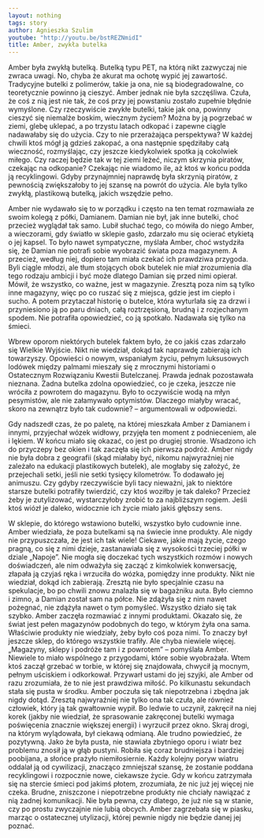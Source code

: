 ```yaml
---
layout: nothing
tags: story
author: Agnieszka Szulim
youtube: "http://youtu.be/bstREZNmidI"
title: Amber, zwykła butelka
---
```

Amber była zwykłą butelką. Butelką typu PET, na którą nikt zazwyczaj nie zwraca uwagi. No, chyba że akurat ma ochotę wypić jej zawartość. Tradycyjne butelki z polimerów, takie ja ona, nie są biodegradowalne, co teoretycznie powinno ją cieszyć. Amber jednak nie była szczęśliwa. Czuła, że coś z nią jest nie tak, że coś przy jej powstaniu zostało zupełnie błędnie wymyślone. Czy rzeczywiście zwykłe butelki, takie jak ona, powinny cieszyć się niemalże boskim, wiecznym życiem? Można by ją pogrzebać w ziemi, glebę uklepać, a po trzystu latach odkopać i zapewne ciągle nadawałaby się do użycia. Czy to nie przerażająca perspektywa? W każdej chwili ktoś mógł ją gdzieś zakopać, a ona następnie spędziłaby całą wieczność, rozmyślając, czy jeszcze kiedykolwiek spotka ją cokolwiek miłego. Czy raczej będzie tak w tej ziemi leżeć, niczym skrzynia piratów, czekając na odkopanie? Czekając nie wiadomo ile, aż ktoś w końcu podda ją recyklingowi. Gdyby przynajmniej naprawdę była skrzynią piratów, z pewnością zwiększałoby to jej szansę na powrót do użycia. Ale była tylko zwykłą, plastikową butelką, jakich wszędzie pełno.

Amber nie wydawało się to w porządku i często na ten temat rozmawiała ze swoim kolegą z półki, Damianem. Damian nie był, jak inne butelki, choć przecież wyglądał tak samo. Lubił słuchać tego, co mówiła do niego Amber, a wieczorami, gdy światło w sklepie gasło, zdarzało mu się ocierać etykietą o jej kapsel. To było nawet sympatyczne, myślała Amber, choć wstydziła się, że Damian nie potrafi sobie wyobrazić świata poza magazynem. A przecież, według niej, dopiero tam miała czekać ich prawdziwa przygoda. Byli ciągle młodzi, ale tłum stojących obok butelek nie miał zrozumienia dla tego rodzaju ambicji i być może dlatego Damian się przed nimi opierał. Mówił, że wszystko, co ważne, jest w magazynie. Zresztą poza nim są tylko inne magazyny, więc po co ruszać się z miejsca, gdzie jest im ciepło i sucho. A potem przytaczał historię o butelce, która wyturlała się za drzwi i przyniesiono ją po paru dniach, całą roztrzęsioną, brudną i z rozjechanym spodem. Nie potrafiła opowiedzieć, co ją spotkało. Nadawała się tylko na śmieci.

Wbrew oporom niektórych butelek faktem było, że co jakiś czas zdarzało się Wielkie Wyjście. Nikt nie wiedział, dokąd tak naprawdę zabierają ich towarzyszy. Opowieści o nowym, wspaniałym życiu, pełnym luksusowych lodówek między palmami mieszały się z mrocznymi historiami o Ostatecznym Rozwiązaniu Kwestii Butelczanej. Prawda jednak pozostawała nieznana. Żadna butelka zdolna opowiedzieć, co je czeka, jeszcze nie wróciła z powrotem do magazynu. Było to oczywiście wodą na młyn pesymistów, ale nie załamywało optymistów. Dlaczego miałyby wracać, skoro na zewnątrz było tak cudownie? – argumentowali w odpowiedzi.

Gdy nadszedł czas, że po paletę, na której mieszkała Amber z Damianem i innymi, przyjechał wózek widłowy, przyjęła ten moment z podnieceniem, ale i lękiem. W końcu miało się okazać, co jest po drugiej stronie. Wsadzono ich do przyczepy bez okien i tak zaczęła się ich pierwsza podróż. Amber nigdy nie była dobra z geografii (skąd miałaby być, nikomu najwyraźniej nie zależało na edukacji plastikowych butelek), ale mogłaby się założyć, że przejechali setki, jeśli nie setki tysięcy kilometrów. To dodawało jej animuszu. Czy gdyby rzeczywiście byli tacy nieważni, jak to niektóre starsze butelki potrafiły twierdzić, czy ktoś woziłby je tak daleko? Przecież żeby je zutylizować, wystarczyłoby zrobić to za najbliższym rogiem. Jeśli ktoś wiózł je daleko, widocznie ich życie miało jakiś głębszy sens.

W sklepie, do którego wstawiono butelki, wszystko było cudownie inne. Amber wiedziała, że poza butelkami są na świecie inne produkty. Ale nigdy nie przypuszczała, że jest ich tak wiele! Ciekawe, jakie mają życie, czego pragną, co się z nimi dzieje, zastanawiała się z wysokości trzeciej półki w dziale „Napoje”. Nie mogła się doczekać tych wszystkich rozmów i nowych doświadczeń, ale nim odważyła się zacząć z kimkolwiek konwersację, złapała ją czyjaś ręka i wrzuciła do wózka, pomiędzy inne produkty. Nikt nie wiedział, dokąd ich zabierają. Zresztą nie było specjalnie czasu na spekulacje, bo po chwili znowu znalazła się w bagażniku auta. Było ciemno i zimno, a Damian został sam na półce. Nie zdążyła się z nim nawet pożegnać, nie zdążyła nawet o tym pomyśleć. Wszystko działo się tak szybko. Amber zaczęła rozmawiać z innymi produktami. Okazało się, że świat jest pełen magazynów podobnych do tego, w którym żyła ona sama. Właściwie produkty nie wiedziały, żeby było coś poza nimi. To znaczy był jeszcze sklep, do którego wszystkie trafiły. Ale chyba niewiele więcej. „Magazyny, sklepy i podróże tam i z powrotem” – pomyślała Amber. Niewiele to miało wspólnego z przygodami, które sobie wyobrażała.
Wtem ktoś zaczął grzebać w torbie, w której się znajdowała, chwycił ją mocnym, pełnym uściskiem i odkorkował. Przywarł ustami do jej szyjki, ale Amber od razu zrozumiała, że to nie jest prawdziwa miłość. Po kilkunastu sekundach stała się pusta w środku. Amber poczuła się tak niepotrzebna i zbędna jak nigdy dotąd.
Zresztą najwyraźniej nie tylko ona tak czuła, ale również człowiek, który ją tak gwałtownie wypił. Bo ledwie to uczynił, zakręcił na niej korek (jakby nie wiedział, że sprasowanie zakręconej butelki wymaga poświęcenia znacznie większej energii) i wyrzucił przez okno. Skraj drogi, na którym wylądowała, był ciekawą odmianą. Ale trudno powiedzieć, że pozytywną. Jako że była pusta, nie stawiała zbytniego oporu i wiatr bez problemu znosił ją w głąb pustyni. Robiła się coraz brudniejsza i bardziej poobijana, a słońce prażyło niemiłosiernie. Każdy kolejny poryw wiatru oddalał ją od cywilizacji, znacząco zmniejszał szansę, że zostanie poddana recyklingowi i rozpocznie nowe, ciekawsze życie. Gdy w końcu zatrzymała się na stercie śmieci pod jakimś płotem, zrozumiała, że nic już jej więcej nie czeka. Brudne, zniszczone i niepotrzebne produkty nie chciały nawiązać z nią żadnej komunikacji. Nie była pewna, czy dlatego, że już nie są w stanie, czy po prostu zwyczajnie nie lubią obcych. Amber zagrzebała się w piasku, marząc o ostatecznej utylizacji, której pewnie nigdy nie będzie danej jej poznać.

